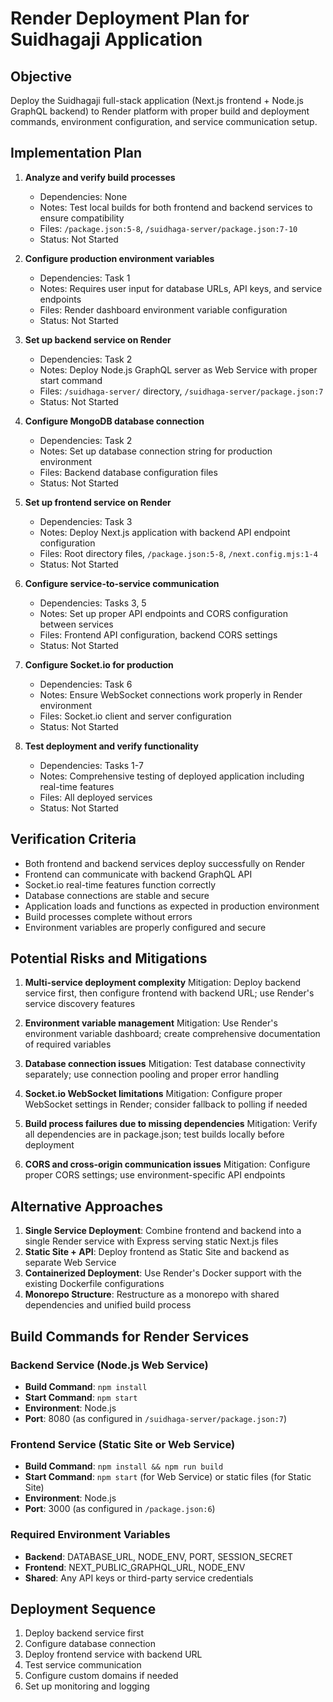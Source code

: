 # Render Deployment Plan for Suidhagaji Application

## Objective
Deploy the Suidhagaji full-stack application (Next.js frontend + Node.js GraphQL backend) to Render platform with proper build and deployment commands, environment configuration, and service communication setup.

## Implementation Plan

1. **Analyze and verify build processes**
   - Dependencies: None
   - Notes: Test local builds for both frontend and backend services to ensure compatibility
   - Files: `/package.json:5-8`, `/suidhaga-server/package.json:7-10`
   - Status: Not Started

2. **Configure production environment variables**
   - Dependencies: Task 1
   - Notes: Requires user input for database URLs, API keys, and service endpoints
   - Files: Render dashboard environment variable configuration
   - Status: Not Started

3. **Set up backend service on Render**
   - Dependencies: Task 2
   - Notes: Deploy Node.js GraphQL server as Web Service with proper start command
   - Files: `/suidhaga-server/` directory, `/suidhaga-server/package.json:7`
   - Status: Not Started

4. **Configure MongoDB database connection**
   - Dependencies: Task 2
   - Notes: Set up database connection string for production environment
   - Files: Backend database configuration files
   - Status: Not Started

5. **Set up frontend service on Render**
   - Dependencies: Task 3
   - Notes: Deploy Next.js application with backend API endpoint configuration
   - Files: Root directory files, `/package.json:5-8`, `/next.config.mjs:1-4`
   - Status: Not Started

6. **Configure service-to-service communication**
   - Dependencies: Tasks 3, 5
   - Notes: Set up proper API endpoints and CORS configuration between services
   - Files: Frontend API configuration, backend CORS settings
   - Status: Not Started

7. **Configure Socket.io for production**
   - Dependencies: Task 6
   - Notes: Ensure WebSocket connections work properly in Render environment
   - Files: Socket.io client and server configuration
   - Status: Not Started

8. **Test deployment and verify functionality**
   - Dependencies: Tasks 1-7
   - Notes: Comprehensive testing of deployed application including real-time features
   - Files: All deployed services
   - Status: Not Started

## Verification Criteria
- Both frontend and backend services deploy successfully on Render
- Frontend can communicate with backend GraphQL API
- Socket.io real-time features function correctly
- Database connections are stable and secure
- Application loads and functions as expected in production environment
- Build processes complete without errors
- Environment variables are properly configured and secure

## Potential Risks and Mitigations

1. **Multi-service deployment complexity**
   Mitigation: Deploy backend service first, then configure frontend with backend URL; use Render's service discovery features

2. **Environment variable management**
   Mitigation: Use Render's environment variable dashboard; create comprehensive documentation of required variables

3. **Database connection issues**
   Mitigation: Test database connectivity separately; use connection pooling and proper error handling

4. **Socket.io WebSocket limitations**
   Mitigation: Configure proper WebSocket settings in Render; consider fallback to polling if needed

5. **Build process failures due to missing dependencies**
   Mitigation: Verify all dependencies are in package.json; test builds locally before deployment

6. **CORS and cross-origin communication issues**
   Mitigation: Configure proper CORS settings; use environment-specific API endpoints

## Alternative Approaches

1. **Single Service Deployment**: Combine frontend and backend into a single Render service with Express serving static Next.js files
2. **Static Site + API**: Deploy frontend as Static Site and backend as separate Web Service
3. **Containerized Deployment**: Use Render's Docker support with the existing Dockerfile configurations
4. **Monorepo Structure**: Restructure as a monorepo with shared dependencies and unified build process

## Build Commands for Render Services

### Backend Service (Node.js Web Service)
- **Build Command**: `npm install`
- **Start Command**: `npm start`
- **Environment**: Node.js
- **Port**: 8080 (as configured in `/suidhaga-server/package.json:7`)

### Frontend Service (Static Site or Web Service)
- **Build Command**: `npm install && npm run build`
- **Start Command**: `npm start` (for Web Service) or static files (for Static Site)
- **Environment**: Node.js
- **Port**: 3000 (as configured in `/package.json:6`)

### Required Environment Variables
- **Backend**: DATABASE_URL, NODE_ENV, PORT, SESSION_SECRET
- **Frontend**: NEXT_PUBLIC_GRAPHQL_URL, NODE_ENV
- **Shared**: Any API keys or third-party service credentials

## Deployment Sequence
1. Deploy backend service first
2. Configure database connection
3. Deploy frontend service with backend URL
4. Test service communication
5. Configure custom domains if needed
6. Set up monitoring and logging